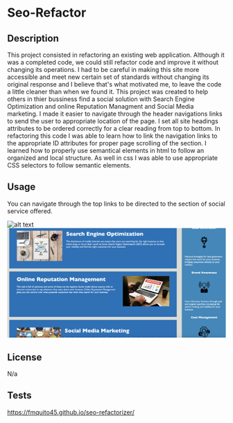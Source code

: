 # Seo-Refactor

## Description

This project consisted in refactoring an existing web application. Although it was a completed code, we could still refactor code and improve it without changing its operations. I had to be careful in making this site more accessible and meet new certain set of standards without changing its original response and I believe that's what motivated me, to leave the code a little cleaner than when we found it. This project was created to help others in thier bussiness find a social solution with Search Engine Optimization and online Reputation Managment and Social Media marketing. I made it easier to navigate through the header navigations links to send the user to appropriate location of the page. I set all site headings attributes to be ordered correctly for a clear reading from top to bottom. In refactoring this code I was able to learn how to link the navigation links to the appropriate ID attributes for proper page scrolling of the section. I learned how to properly use semantical elements in html to follow an organized and local structure. As well in css I was able to use appropriate CSS selectors to follow semantic elements.

## Usage

You can navigate through the top links to be directed to the section of social service offered.

![alt text](./assets/images/top-page.png)
![alt text](./assets/images/bottom-page.png)


## License

N/a

## Tests

https://fmquito45.github.io/seo-refactorizer/